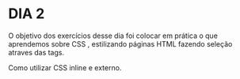 # DIA 2

O objetivo dos exercícios desse dia foi colocar em prática o que aprendemos sobre CSS , estilizando páginas HTML fazendo seleção atraves das tags.

Como utilizar CSS inline e externo.
